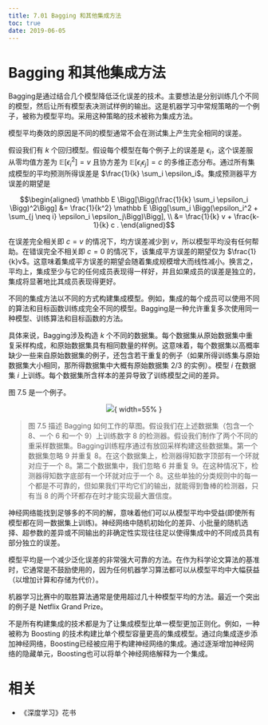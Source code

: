 ```yaml
---
title: 7.01 Bagging 和其他集成方法
toc: true
date: 2019-06-05
---
```


# Bagging 和其他集成方法

Bagging是通过结合几个模型降低泛化误差的技术。主要想法是分别训练几个不同的模型，然后让所有模型表决测试样例的输出。这是机器学习中常规策略的一个例子，被称为模型平均。采用这种策略的技术被称为集成方法。

模型平均奏效的原因是不同的模型通常不会在测试集上产生完全相同的误差。

假设我们有 $k$ 个回归模型。假设每个模型在每个例子上的误差是 $\epsilon_i$，这个误差服从零均值方差为 $\mathbb E[\epsilon_i^2] = v$ 且协方差为 $\mathbb E[\epsilon_i \epsilon_j] = c$ 的多维正态分布。通过所有集成模型的平均预测所得误差是 $\frac{1}{k} \sum_i \epsilon_i$。集成预测器平方误差的期望是


$$\begin{aligned}
 \mathbb E \Bigg[\Bigg(\frac{1}{k} \sum_i \epsilon_i \Bigg)^2\Bigg] &= \frac{1}{k^2}
 \mathbb E \Bigg[\sum_i \Bigg(\epsilon_i^2 + \sum_{j \neq i} \epsilon_i \epsilon_j\Bigg)\Bigg], \\
&= \frac{1}{k} v + \frac{k-1}{k} c .
\end{aligned}$$


在误差完全相关即 $c=v$ 的情况下，均方误差减少到 $v$，所以模型平均没有任何帮助。在错误完全不相关即 $c =0$ 的情况下，该集成平方误差的期望仅为 $\frac{1}{k}v$。这意味着集成平方误差的期望会随着集成规模增大而线性减小。换言之，平均上，集成至少与它的任何成员表现得一样好，并且如果成员的误差是独立的，集成将显著地比其成员表现得更好。

不同的集成方法以不同的方式构建集成模型。例如，集成的每个成员可以使用不同的算法和目标函数训练成完全不同的模型。Bagging是一种允许重复多次使用同一种模型、训练算法和目标函数的方法。


具体来说，Bagging涉及构造 $k$ 个不同的数据集。每个数据集从原始数据集中重复采样构成，和原始数据集具有相同数量的样例。这意味着，每个数据集以高概率缺少一些来自原始数据集的例子，还包含若干重复的例子（如果所得训练集与原始数据集大小相同，那所得数据集中大概有原始数据集 $2/3$ 的实例）。模型 $i$ 在数据集 $i$ 上训练。每个数据集所含样本的差异导致了训练模型之间的差异。


图 7.5 是一个例子。

<center>

![](http://images.iterate.site/blog/image/20190718/GwrqDDoqWUDo.png?imageslim){ width=55% }

</center>

> 图 7.5 描述 Bagging 如何工作的草图。假设我们在上述数据集（包含一个 8、一个 6 和一个 9）上训练数字 8 的检测器。假设我们制作了两个不同的重采样数据集。Bagging训练程序通过有放回采样构建这些数据集。第一个数据集忽略 9 并重复 8。在这个数据集上，检测器得知数字顶部有一个环就对应于一个 8。第二个数据集中，我们忽略 6 并重复 9。在这种情况下，检测器得知数字底部有一个环就对应于一个 8。这些单独的分类规则中的每一个都是不可靠的，但如果我们平均它们的输出，就能得到鲁棒的检测器，只有当 8 的两个环都存在时才能实现最大置信度。




神经网络能找到足够多的不同的解，意味着他们可以从模型平均中受益(即使所有模型都在同一数据集上训练)。神经网络中随机初始化的差异、小批量的随机选择、超参数的差异或不同输出的非确定性实现往往足以使得集成中的不同成员具有部分独立的误差。


模型平均是一个减少泛化误差的非常强大可靠的方法。在作为科学论文算法的基准时，它通常是不鼓励使用的，因为任何机器学习算法都可以从模型平均中大幅获益（以增加计算和存储为代价）。

机器学习比赛中的取胜算法通常是使用超过几十种模型平均的方法。最近一个突出的例子是 Netflix Grand Prize。

不是所有构建集成的技术都是为了让集成模型比单一模型更加正则化。例如，一种被称为 Boosting 的技术构建比单个模型容量更高的集成模型。通过向集成逐步添加神经网络，Boosting已经被应用于构建神经网络的集成。通过逐渐增加神经网络的隐藏单元，Boosting也可以将单个神经网络解释为一个集成。

# 相关

- 《深度学习》花书
